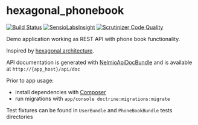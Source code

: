 hexagonal_phonebook
===================

[![Build Status](https://travis-ci.org/Nakard/hexagonal_phonebook.svg?branch=master)](https://travis-ci.org/Nakard/hexagonal_phonebook)
[![SensioLabsInsight](https://insight.sensiolabs.com/projects/594db697-8cba-423b-93d0-0b3a8b3f7ac1/mini.png)](https://insight.sensiolabs.com/projects/594db697-8cba-423b-93d0-0b3a8b3f7ac1)
[![Scrutinizer Code Quality](https://scrutinizer-ci.com/g/Nakard/hexagonal_phonebook/badges/quality-score.png?b=master)](https://scrutinizer-ci.com/g/Nakard/hexagonal_phonebook/?branch=master)

Demo application working as REST API with phone book functionality.

Inspired by [hexagonal architecture](http://alistair.cockburn.us/Hexagonal+architecture).

API documentation is generated with [NelmioApiDocBundle](https://github.com/nelmio/NelmioApiDocBundle) and is available at `http://{app_host}/api/doc`

Prior to app usage:
 * install dependencies with [Composer](https://getcomposer.org/)
 * run migrations with `app/console doctrine:migrations:migrate`

Test fixtures can be found in `UserBundle` and `PhoneBookBundle` tests directories
